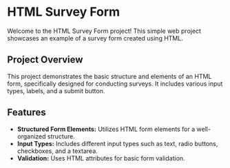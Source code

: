# HTML Survey Form

Welcome to the HTML Survey Form project! This simple web project showcases an example of a survey form created using HTML.

## Project Overview

This project demonstrates the basic structure and elements of an HTML form, specifically designed for conducting surveys. It includes various input types, labels, and a submit button.

## Features

- **Structured Form Elements:** Utilizes HTML form elements for a well-organized structure.
- **Input Types:** Includes different input types such as text, radio buttons, checkboxes, and a textarea.
- **Validation:** Uses HTML attributes for basic form validation.

